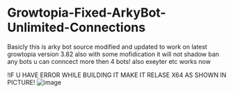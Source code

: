 # Growtopia-Fixed-ArkyBot-Unlimited-Connections
Basicly this is arky bot source modified and updated to work on latest growtopia version 3.82 also with some mofidication it will not shadow ban any bots u can conncect more then 4 bots! also exeyter etc works now

!IF U HAVE ERROR WHILE BUILDING IT MAKE IT RELASE X64 AS SHOWN IN PICTURE!
![image](https://user-images.githubusercontent.com/97606087/156226193-f4333bb4-8543-4286-8829-71ab491c3269.png)
